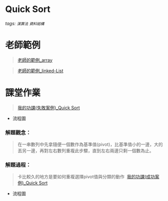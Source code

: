 # Quick Sort
###### tags: `演算法` `資料結構`

# 老師範例
> [老師的範例_array](https://github.com/pecu/DSA/blob/master/05_QuickSort/QuickSort_Array_Recursive.ipynb)

> [老師的範例_linked-List](https://github.com/pecu/DSA/blob/master/05_QuickSort/QuickSort_LinkedList.py)

# 課堂作業
> [我的功課(失敗案例)_Quick Sort](https://nbviewer.jupyter.org/github/Benny805038/benny/blob/master/week%205/Quick%20Sort.ipynb) 
  * 流程圖
  ### 解題觀念：
>在一串數列中先拿隨便一個數作為基準值(pivot)，比基準值小的一邊，大的丟另一邊，再對左右數列重複此步驟，直到左右兩邊只剩一個數為止。
### 解題過程：
>卡比較久的地方是要如何重複選擇pivot值與分類的動作
  ![]()
> [我的功課(成功案例)_Quick Sort](https://nbviewer.jupyter.org/github/Benny805038/benny/blob/master/leetcode/Insertion%20Sort2.ipynb)  
  * 流程圖
  ![]()
